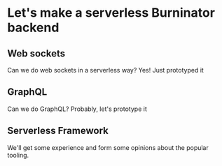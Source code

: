 # Let's make a serverless Burninator backend


## Web sockets

Can we do web sockets in a serverless way? Yes! Just prototyped it

## GraphQL

Can we do GraphQL? Probably, let's prototype it

## Serverless Framework

We'll get some experience and form some opinions about the popular tooling.


